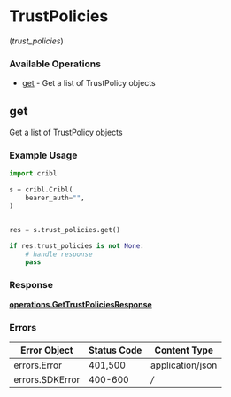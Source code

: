 # TrustPolicies
(*trust_policies*)

### Available Operations

* [get](#get) - Get a list of TrustPolicy objects

## get

Get a list of TrustPolicy objects

### Example Usage

```python
import cribl

s = cribl.Cribl(
    bearer_auth="",
)


res = s.trust_policies.get()

if res.trust_policies is not None:
    # handle response
    pass
```


### Response

**[operations.GetTrustPoliciesResponse](../../models/operations/gettrustpoliciesresponse.md)**
### Errors

| Error Object     | Status Code      | Content Type     |
| ---------------- | ---------------- | ---------------- |
| errors.Error     | 401,500          | application/json |
| errors.SDKError  | 400-600          | */*              |
